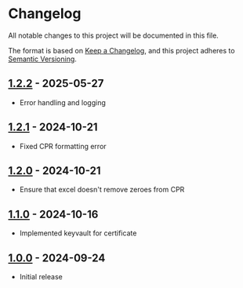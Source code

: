 # Changelog

All notable changes to this project will be documented in this file.

The format is based on [Keep a Changelog](https://keepachangelog.com/en/1.0.0/),
and this project adheres to [Semantic Versioning](https://semver.org/spec/v2.0.0.html).

## [1.2.2] - 2025-05-27

- Error handling and logging

## [1.2.1] - 2024-10-21

- Fixed CPR formatting error

## [1.2.0] - 2024-10-21

- Ensure that excel doesn't remove zeroes from CPR

## [1.1.0] - 2024-10-16

- Implemented keyvault for certificate

## [1.0.0] - 2024-09-24

- Initial release

[1.2.2]: https://github.com/itk-dev-rpa/udtraek-tilmelding-digital-post/releases/tag/1.2.2
[1.2.1]: https://github.com/itk-dev-rpa/udtraek-tilmelding-digital-post/releases/tag/1.2.1
[1.2.0]: https://github.com/itk-dev-rpa/udtraek-tilmelding-digital-post/releases/tag/1.2.0
[1.1.0]: https://github.com/itk-dev-rpa/udtraek-tilmelding-digital-post/releases/tag/1.1.0
[1.0.0]: https://github.com/itk-dev-rpa/udtraek-tilmelding-digital-post/releases/tag/1.0.0

